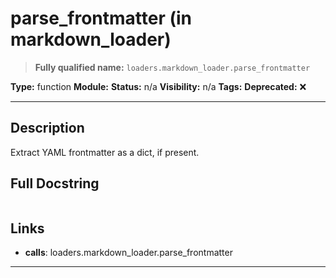 # parse_frontmatter (in markdown_loader)
> **Fully qualified name:** `loaders.markdown_loader.parse_frontmatter`

**Type:** function
**Module:** 
**Status:** n/a
**Visibility:** n/a
**Tags:** 
**Deprecated:** ❌

---

## Description
Extract YAML frontmatter as a dict, if present.

## Full Docstring
```

```

## Links
- **calls**: loaders.markdown_loader.parse_frontmatter


---
